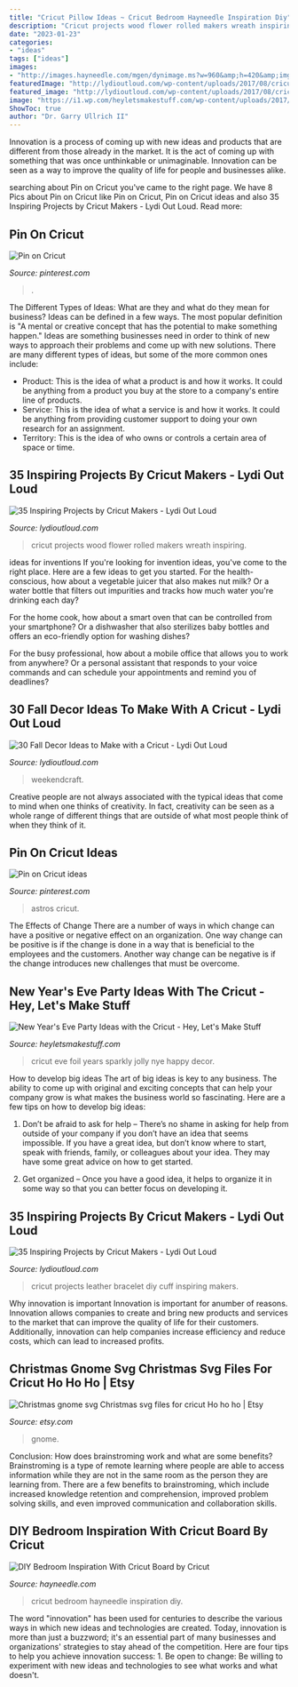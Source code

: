```yaml
---
title: "Cricut Pillow Ideas ~ Cricut Bedroom Hayneedle Inspiration Diy"
description: "Cricut projects wood flower rolled makers wreath inspiring"
date: "2023-01-23"
categories:
- "ideas"
tags: ["ideas"]
images:
- "http://images.hayneedle.com/mgen/dynimage.ms?w=960&amp;h=420&amp;img=styleboards/landscape_3275.jpg"
featuredImage: "http://lydioutloud.com/wp-content/uploads/2017/08/cricut-projects-2.jpg"
featured_image: "http://lydioutloud.com/wp-content/uploads/2017/08/cricut-projects-12.jpg"
image: "https://i1.wp.com/heyletsmakestuff.com/wp-content/uploads/2017/12/Party-Foil.jpg?resize=750%2C1000&amp;ssl=1"
ShowToc: true
author: "Dr. Garry Ullrich II"
---
```



Innovation is a process of coming up with new ideas and products that are different from those already in the market. It is the act of coming up with something that was once unthinkable or unimaginable. Innovation can be seen as a way to improve the quality of life for people and businesses alike.

	

		
searching about Pin on Cricut you've came to the right page. We have 8 Pics about Pin on Cricut like Pin on Cricut, Pin on Cricut ideas and also 35 Inspiring Projects by Cricut Makers - Lydi Out Loud. Read more:
		
    
## Pin On Cricut

<img loading=lazy src="https://i.pinimg.com/originals/23/60/87/236087f796bc0aa5aba5279de13d9b3d.jpg" onerror="this.onerror=null;this.src='https://tse3.mm.bing.net/th?id=OIP.sjB6O0s_hZy1hOEAU8RTEAHaJ6&amp;pid=15.1';" alt="Pin on Cricut">

_Source: pinterest.com_

>. 

	

The Different Types of Ideas: What are they and what do they mean for business?
Ideas can be defined in a few ways. The most popular definition is "A mental or creative concept that has the potential to make something happen." Ideas are something businesses need in order to think of new ways to approach their problems and come up with new solutions. 
There are many different types of ideas, but some of the more common ones include: 
- Product: This is the idea of what a product is and how it works. It could be anything from a product you buy at the store to a company's entire line of products. 
- Service: This is the idea of what a service is and how it works. It could be anything from providing customer support to doing your own research for an assignment. 
- Territory: This is the idea of who owns or controls a certain area of space or time.

    
## 35 Inspiring Projects By Cricut Makers - Lydi Out Loud

<img loading=lazy src="http://lydioutloud.com/wp-content/uploads/2017/08/cricut-projects-12.jpg" onerror="this.onerror=null;this.src='https://tse4.mm.bing.net/th?id=OIP.ndPulQnhly5IQqDKCJSFrAHaLI&amp;pid=15.1';" alt="35 Inspiring Projects by Cricut Makers - Lydi Out Loud">

_Source: lydioutloud.com_

>cricut projects wood flower rolled makers wreath inspiring. 

	

ideas for inventions
If you're looking for invention ideas, you've come to the right place. Here are a few ideas to get you started.
For the health-conscious, how about a vegetable juicer that also makes nut milk? Or a water bottle that filters out impurities and tracks how much water you're drinking each day?

For the home cook, how about a smart oven that can be controlled from your smartphone? Or a dishwasher that also sterilizes baby bottles and offers an eco-friendly option for washing dishes?

For the busy professional, how about a mobile office that allows you to work from anywhere? Or a personal assistant that responds to your voice commands and can schedule your appointments and remind you of deadlines?

    
## 30 Fall Decor Ideas To Make With A Cricut - Lydi Out Loud

<img loading=lazy src="https://lydioutloud.com/wp-content/uploads/2019/08/5627b-buffalocheckwoodenpumpkin.jpgbuffalocheckwoodenpumpkin.jpg" onerror="this.onerror=null;this.src='https://tse4.mm.bing.net/th?id=OIP.3q9PiUgPkZXn66CNzjmFWgHaLU&amp;pid=15.1';" alt="30 Fall Decor Ideas to Make with a Cricut - Lydi Out Loud">

_Source: lydioutloud.com_

>weekendcraft. 

	

Creative people are not always associated with the typical ideas that come to mind when one thinks of creativity. In fact, creativity can be seen as a whole range of different things that are outside of what most people think of when they think of it.

    
## Pin On Cricut Ideas

<img loading=lazy src="https://i.pinimg.com/originals/e7/22/68/e7226896be5b25a447f53e01939f1a31.jpg" onerror="this.onerror=null;this.src='https://tse3.mm.bing.net/th?id=OIP.qoWOyawUH8Ozs96NV_sk0AHaFn&amp;pid=15.1';" alt="Pin on Cricut ideas">

_Source: pinterest.com_

>astros cricut. 

	

The Effects of Change
There are a number of ways in which change can have a positive or negative effect on an organization. One way change can be positive is if the change is done in a way that is beneficial to the employees and the customers. Another way change can be negative is if the change introduces new challenges that must be overcome.

    
## New Year&#039;s Eve Party Ideas With The Cricut - Hey, Let&#039;s Make Stuff

<img loading=lazy src="https://i1.wp.com/heyletsmakestuff.com/wp-content/uploads/2017/12/Party-Foil.jpg?resize=750%2C1000&amp;ssl=1" onerror="this.onerror=null;this.src='https://tse3.mm.bing.net/th?id=OIP.imMohm0xyd3Xbv6i6jaocQHaJ4&amp;pid=15.1';" alt="New Year&#039;s Eve Party Ideas with the Cricut - Hey, Let&#039;s Make Stuff">

_Source: heyletsmakestuff.com_

>cricut eve foil years sparkly jolly nye happy decor. 

	

How to develop big ideas
The art of big ideas is key to any business. The ability to come up with original and exciting concepts that can help your company grow is what makes the business world so fascinating. Here are a few tips on how to develop big ideas:
1. Don’t be afraid to ask for help – There’s no shame in asking for help from outside of your company if you don’t have an idea that seems impossible. If you have a great idea, but don’t know where to start, speak with friends, family, or colleagues about your idea. They may have some great advice on how to get started.

2. Get organized – Once you have a good idea, it helps to organize it in some way so that you can better focus on developing it.

    
## 35 Inspiring Projects By Cricut Makers - Lydi Out Loud

<img loading=lazy src="http://lydioutloud.com/wp-content/uploads/2017/08/cricut-projects-2.jpg" onerror="this.onerror=null;this.src='https://tse1.mm.bing.net/th?id=OIP.loTjpFxMmu6XUUCmUivmbAHaLH&amp;pid=15.1';" alt="35 Inspiring Projects by Cricut Makers - Lydi Out Loud">

_Source: lydioutloud.com_

>cricut projects leather bracelet diy cuff inspiring makers. 

	

Why innovation is important
Innovation is important for anumber of reasons. Innovation allows companies to create and bring new products and services to the market that can improve the quality of life for their customers. Additionally, innovation can help companies increase efficiency and reduce costs, which can lead to increased profits.

    
## Christmas Gnome Svg Christmas Svg Files For Cricut Ho Ho Ho | Etsy

<img loading=lazy src="https://i.etsystatic.com/18476519/r/il/58c079/2717375149/il_794xN.2717375149_hxfz.jpg" onerror="this.onerror=null;this.src='https://tse1.mm.bing.net/th?id=OIP.lsn3GefPs3FXY6M0CiaW_QHaF4&amp;pid=15.1';" alt="Christmas gnome svg Christmas svg files for cricut Ho ho ho | Etsy">

_Source: etsy.com_

>gnome. 

	

Conclusion: How does brainstroming work and what are some benefits?
Brainstroming is a type of remote learning where people are able to access information while they are not in the same room as the person they are learning from. There are a few benefits to brainstroming, which include increased knowledge retention and comprehension, improved problem solving skills, and even improved communication and collaboration skills.

    
## DIY Bedroom Inspiration With Cricut Board By Cricut

<img loading=lazy src="http://images.hayneedle.com/mgen/dynimage.ms?w=960&amp;h=420&amp;img=styleboards/landscape_3275.jpg" onerror="this.onerror=null;this.src='https://tse1.mm.bing.net/th?id=OIP.kQv7xkkBVcDxYhHGiPqNCAHaDP&amp;pid=15.1';" alt="DIY Bedroom Inspiration With Cricut Board by Cricut">

_Source: hayneedle.com_

>cricut bedroom hayneedle inspiration diy. 

	

The word "innovation" has been used for centuries to describe the various ways in which new ideas and technologies are created. Today, innovation is more than just a buzzword; it's an essential part of many businesses and organizations' strategies to stay ahead of the competition. Here are four tips to help you achieve innovation success: 1. Be open to change: Be willing to experiment with new ideas and technologies to see what works and what doesn't.

